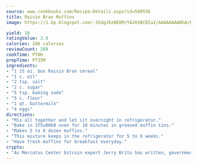 ```yaml
---
source: www.cookbooks.com/Recipe-Details.aspx?id=589556
title: Raisin Bran Muffins
image: https://1.bp.blogspot.com/-3SdgJ6zWE0M/YA2H1BCBIaI/AAAAAAAABhA/KLu9yTsYBMkJQudB_uFGwTypBtmTiBfZgCLcBGAsYHQ/s320/4.png

yield: 10
ratingValue: 3.9
calories: 286 calories
reviewCount: 289
cookTime: PT0H
prepTime: PT35M
ingredients:
- "1 15 oz. box Raisin Bran cereal"
- "1 c. oil"
- "2 tsp. salt"
- "2 c. sugar"
- "5 tsp. baking soda"
- "5 c. flour"
- "1 qt. buttermilk"
- "4 eggs"
directions:
- "Mix all together and let sit overnight in refrigerator."
- "Bake in 375u00b0 oven for 20 minutes in greased muffin tins."
- "Makes 5 to 6 dozen muffins."
- "This mixture keeps in the refrigerator for 5 to 6 weeks."
- "Have fresh muffins for breakfast everyday."
crypto:
- "As Mercatus Center bitcoin expert Jerry Brito has written, government regulation can either be ham-fisted or light to the touch."
---
```

